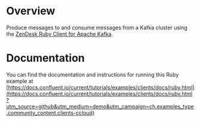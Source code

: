 # Overview

Produce messages to and consume messages from a Kafka cluster using the [ ZenDesk Ruby Client for Apache Kafka](https://github.com/zendesk/ruby-kafka).


# Documentation

You can find the documentation and instructions for running this Ruby example at [https://docs.confluent.io/current/tutorials/examples/clients/docs/ruby.html](https://docs.confluent.io/current/tutorials/examples/clients/docs/ruby.html?utm_source=github&utm_medium=demo&utm_campaign=ch.examples_type.community_content.clients-ccloud)
